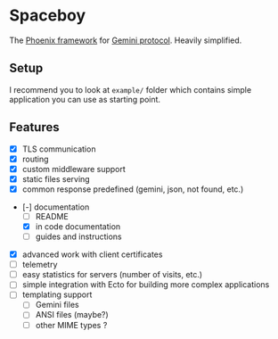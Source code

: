 # Spaceboy

The [Phoenix framework](https://www.phoenixframework.org/) for
[Gemini protocol](https://gemini.circumlunar.space/). Heavily simplified.

## Setup

I recommend you to look at `example/` folder which contains simple application you can use as
starting point.

## Features

- [x] TLS communication
- [x] routing
- [x] custom middleware support
- [x] static files serving
- [x] common response predefined (gemini, json, not found, etc.)
- [-] documentation
  - [ ] README
  - [x] in code documentation
  - [ ] guides and instructions
- [x] advanced work with client certificates
- [ ] telemetry
- [ ] easy statistics for servers (number of visits, etc.)
- [ ] simple integration with Ecto for building more complex applications
- [ ] templating support
  - [ ] Gemini files
  - [ ] ANSI files (maybe?)
  - [ ] other MIME types ?
